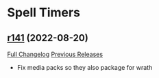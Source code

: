 # <DBM> Spell Timers

## [r141](https://github.com/DeadlyBossMods/DBM-SpellTimers/tree/r141) (2022-08-20)
[Full Changelog](https://github.com/DeadlyBossMods/DBM-SpellTimers/compare/r140...r141) [Previous Releases](https://github.com/DeadlyBossMods/DBM-SpellTimers/releases)

- Fix media packs so they also package for wrath  
